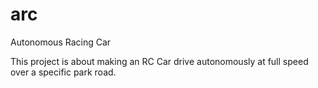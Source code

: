 # arc
Autonomous Racing Car

This project is about making an RC Car drive autonomously at full speed over a specific park road.
